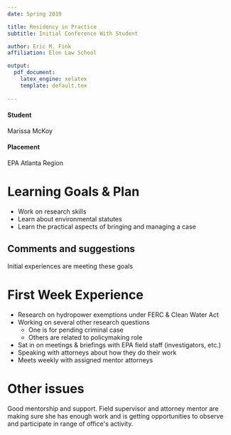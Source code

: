 ```yaml
---
date: Spring 2019

title: Residency in Practice
subtitle: Initial Conference With Student

author: Eric M. Fink
affiliation: Elon Law School

output: 
  pdf_document:
    latex_engine: xelatex
    template: default.tex
    
---
```



#### Student

Marissa McKoy

#### Placement

EPA Atlanta Region 

# Learning Goals & Plan

- Work on research skills 
- Learn about environmental statutes
- Learn the practical aspects of bringing and managing a case 

## Comments and suggestions

Initial experiences are meeting these goals 

# First Week Experience 

- Research on hydropower exemptions under FERC & Clean Water Act 
- Working on several other research questions
    - One is for pending criminal case 
    - Others are related to policymaking role 
- Sat in on meetings & briefings with EPA field staff (investigators, etc.) 
- Speaking with attorneys about how they do their work 
- Meets weekly with assigned mentor attorneys 

# Other issues 

Good mentorship and support. Field supervisor and attorney mentor are making sure she has enough work and is getting opportunities to observe and participate in range of office's activity. 